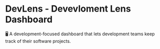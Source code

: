 # DevLens - Devevloment Lens Dashboard

🖥 A development-focused dashboard that lets development teams keep track of their software projects.
